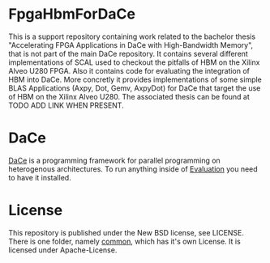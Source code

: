 # FpgaHbmForDaCe

This is a support repository containing work related to the bachelor thesis "Accelerating FPGA Applications in DaCe with High-Bandwidth Memory", that is not part of the main DaCe repository. It contains several different implementations of SCAL used to checkout the pitfalls of HBM on the Xilinx Alveo U280 FPGA. Also it contains code for evaluating the integration of HBM into DaCe. More concretly it provides implementations of some simple BLAS Applications (Axpy, Dot, Gemv, AxpyDot) for DaCe that target the use of HBM on the Xilinx Alveo U280. The associated thesis can be found at TODO ADD LINK WHEN PRESENT.

# DaCe

[DaCe](https://github.com/spcl/dace) is a programming framework for parallel programming on heterogenous architectures. To run anything inside of [Evaluation](Evaluation) you need to have it installed.

# License

This repository is published under the New BSD license, see LICENSE. There is one folder, namely [common](SCAL_using_HBM/common), which has it's own License. It is licensed under Apache-License.
